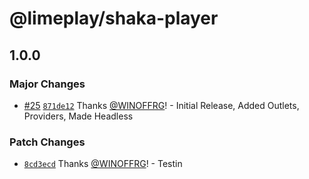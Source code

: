 # @limeplay/shaka-player

## 1.0.0

### Major Changes

- [#25](https://github.com/WINOFFRG/limeplay/pull/25) [`871de12`](https://github.com/WINOFFRG/limeplay/commit/871de12094ab517536500c35240680a5e9e582c5) Thanks [@WINOFFRG](https://github.com/WINOFFRG)! - Initial Release, Added Outlets, Providers, Made Headless

### Patch Changes

- [`8cd3ecd`](https://github.com/WINOFFRG/limeplay/commit/8cd3ecd2c1f6ca0ed480132e137c288e3c1e0b7f) Thanks [@WINOFFRG](https://github.com/WINOFFRG)! - Testin
